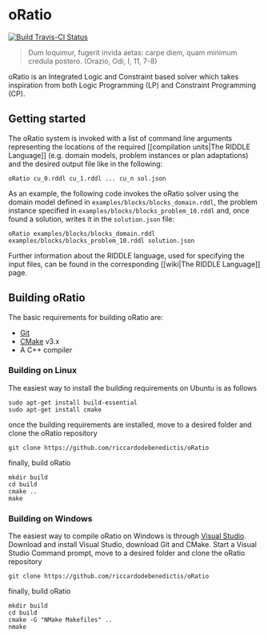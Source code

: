 # oRatio

[![Build Travis-CI Status](https://travis-ci.org/riccardodebenedictis/oRatio.svg?branch=master)](https://travis-ci.org/riccardodebenedictis/oRatio)

> Dum loquimur, fugerit invida aetas: carpe diem, quam minimum credula postero. (Orazio, Odi, I, 11, 7-8)

oRatio is an Integrated Logic and Constraint based solver which takes inspiration from both Logic Programming (LP) and Constraint Programming (CP).

## Getting started

The oRatio system is invoked with a list of command line arguments representing the locations of the required [[compilation units|The RIDDLE Language]] (e.g. domain models, problem instances or plan adaptations) and the desired output file like in the following:

```
oRatio cu_0.rddl cu_1.rddl ... cu_n sol.json
```

As an example, the following code invokes the oRatio solver using the domain model defined in `examples/blocks/blocks_domain.rddl`, the problem instance specified in `examples/blocks/blocks_problem_10.rddl` and, once found a solution, writes it in the `solution.json` file:

```
oRatio examples/blocks/blocks_domain.rddl examples/blocks/blocks_problem_10.rddl solution.json
```

Further information about the RIDDLE language, used for specifying the input files, can be found in the corresponding [[wiki|The RIDDLE Language]] page.

## Building oRatio

The basic requirements for building oRatio are:

- [Git](https://git-scm.com/)
- [CMake](https://cmake.org) v3.x
- A C++ compiler

### Building on Linux

The easiest way to install the building requirements on Ubuntu is as follows

```
sudo apt-get install build-essential
sudo apt-get install cmake
```

once the building requirements are installed, move to a desired folder and clone the oRatio repository

```
git clone https://github.com/riccardodebenedictis/oRatio
```

finally, build oRatio

```
mkdir build
cd build
cmake ..
make
```

### Building on Windows

The easiest way to compile oRatio on Windows is through [Visual Studio](https://www.visualstudio.com/). Download and install Visual Studio, download Git and CMake. Start a Visual Studio Command prompt, move to a desired folder and clone the oRatio repository

```
git clone https://github.com/riccardodebenedictis/oRatio
```

finally, build oRatio

```
mkdir build
cd build
cmake -G "NMake Makefiles" ..
nmake
```

